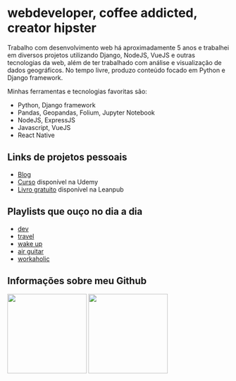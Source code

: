 # webdeveloper, coffee addicted, creator hipster

Trabalho com desenvolvimento web há aproximadamente 5 anos e trabalhei em diversos projetos utilizando Django, NodeJS, VueJS e outras tecnologias da web, além de ter trabalhado com análise e visualização de dados geográficos. No tempo livre, produzo conteúdo focado em Python e Django framework.


Minhas ferramentas e tecnologias favoritas são:

- Python, Django framework
- Pandas, Geopandas, Folium, Jupyter Notebook
- NodeJS, ExpressJS
- Javascript, VueJS
- React Native  

## Links de projetos pessoais

- [Blog](https://bit.ly/2Pn9OHQ)
- [Curso](https://bit.ly/3uwIpmC) disponível na Udemy
- [Livro gratuito](https://bit.ly/3pR3Ong) disponível na Leanpub

## Playlists que ouço no dia a dia

- [dev](https://open.spotify.com/playlist/22SW7vJu2XSrSfSXP8kckN?si=09qX4v7SQESOps6ip2ILAQ)
- [travel](https://open.spotify.com/playlist/5FsK70mHNVfi18HHVXhOgb?si=zzqTh3vETSmWI6oXLabv5g)
- [wake up](https://open.spotify.com/playlist/6T7P9Ny240mfEfhhoTEuVo?si=kJ8zV46_SaavgzTdhK17Fg)
- [air guitar](https://open.spotify.com/playlist/6dVmCdjkxbystaxsSMFGD0?si=l0xHKHPlSESHVbMHP3BzWw)
- [workaholic](https://open.spotify.com/playlist/4jOrfDd9hTy7PC0fcjEAeo?si=brsrDeLbR3y0-Gc7d2Dy-g)

## Informações sobre meu Github

<div>
<img height="180em" src="https://github-readme-stats.vercel.app/api?username=tchaguitos&show_icons=true&theme=tokyonight&include_all_commits=true&count_private=true&locale=pt-br"/>

<img height="180em" src="https://github-readme-stats.vercel.app/api/top-langs/?username=tchaguitos&layout=compact&locale=pt-br&show_icons=true&theme=tokyonight&&include_all_commits=true&count_private=true"/>    
</div>
